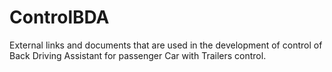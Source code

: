 ﻿# ControlBDA
External links and documents that are used in the development of control of Back Driving Assistant for passenger Car with Trailers control.

